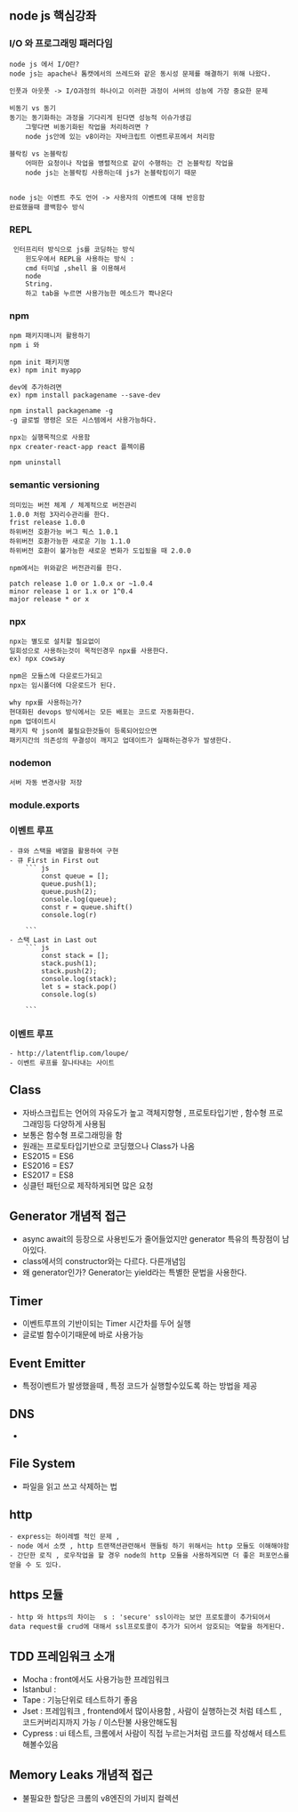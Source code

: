 ## node js 핵심강좌

 ### I/O 와 프로그래밍 패러다임
 	node js 에서 I/O란? 
 	node js는 apache나 톰캣에서의 쓰레드와 같은 동시성 문제를 해결하기 위해 나왔다.

 	인풋과 아웃풋 -> I/O과정의 하나이고 이러한 과정이 서버의 성능에 가장 중요한 문제

 	비동기 vs 동기 
 	동기는 동기화하는 과정을 기다리게 된다면 성능적 이슈가생김 
 		그렇다면 비동기화된 작업을 처리하려면 ?
 		node js안에 있는 v8이라는 자바크립트 이벤트루프에서 처리함
 	
 	블락킹 vs 논블락킹
 		어떠한 요청이나 작업을 병렬적으로 같이 수행하는 건 논블락킹 작업을
 		node js는 논블락킹 사용하는데 js가 논블락킹이기 때문
 	

 	node js는 이벤트 주도 언어 -> 사용자의 이벤트에 대해 반응함
 	완료했을때 콜백함수 방식 

 ### REPL
 	 인터프리터 방식으로 js를 코딩하는 방식
 		윈도우에서 REPL을 사용하는 방식 : 
 		cmd 터미널 ,shell 을 이용해서
 		node
 		String.
 		하고 tab을 누르면 사용가능한 메소드가 쫙나온다 
 	

 ### npm
 
 	npm 패키지매니저 활용하기
 	npm i 와 

 	npm init 패키지명
 	ex) npm init myapp

 	dev에 추가하려면 
 	ex) npm install packagename --save-dev

 	npm install packagename -g
 	-g 글로벌 명령은 모든 시스템에서 사용가능하다.

 	npx는 실행목적으로 사용함
 	npx creater-react-app react 플젝이름 

 	npm uninstall 

 ### semantic versioning

 	의미있는 버전 체계 / 체계적으로 버전관리
 	1.0.0 처럼 3자리수관리를 한다.
 	frist release 1.0.0
 	하위버전 호환가능 버그 픽스 1.0.1
	하위버전 호환가능한 새로운 기능 1.1.0 
	하위버전 호환이 불가능한 새로운 변화가 도입됬을 때 2.0.0

	npm에서는 위와같은 버전관리를 한다.

	patch release 1.0 or 1.0.x or ~1.0.4
	minor release 1 or 1.x or 1^0.4
	major release * or x

### npx 

	npx는 별도로 설치할 필요없이 
	일회성으로 사용하는것이 목적인경우 npx를 사용한다.
	ex) npx cowsay

	npm은 모듈스에 다운로드가되고
	npx는 임시폴더에 다운로드가 된다.

	why npx를 사용하는가?
	현대화된 devops 방식에서는 모든 배포는 코드로 자동화한다.
	npm 업데이트시 
	패키지 락 json에 불필요한것들이 등록되어있으면
	패키지간의 의존성의 무결성이 깨지고 업데이트가 실패하는경우가 발생한다.

### nodemon
	서버 자동 변경사항 저장

### module.exports

### 이벤트 루프
	- 큐와 스택을 배열을 활용하여 구현
	- 큐 First in First out
		``` js
			const queue = [];
			queue.push(1);
			queue.push(2);
			console.log(queue);
			const r = queue.shift()
			console.log(r)

		```
	- 스택 Last in Last out
		``` js
			const stack = [];
			stack.push(1);
			stack.push(2);
			console.log(stack);
			let s = stack.pop()
			console.log(s)

		```

### 이벤트 루프 
	- http://latentflip.com/loupe/
	- 이벤트 루프를 잘나타내는 사이트

## Class
 - 자바스크립트는 언어의 자유도가 높고 객체지향형 , 프로토타입기반 , 함수형 프로그래밍등 다양하게 사용됨 
 - 보통은 함수형 프로그래밍을 함 
 - 원래는 프로토타입기반으로 코딩했으나 Class가 나옴 
 - ES2015 = ES6
 - ES2016 = ES7
 - ES2017 = ES8 
 - 싱클턴 패턴으로 제작하게되면 많은 요청
 
 ## Generator 개념적 접근
 - async await의 등장으로 사용빈도가 줄어들었지만 generator 특유의 특장점이 남아있다.
 - class에서의 constructor와는 다르다. 다른개념임
 - 왜 generator인가? Generator는 yield라는 특별한 문법을 사용한다.

 ## Timer
 - 이벤트루프의 기반이되는 Timer 시간차를 두어 실행
 - 글로벌 함수이기때문에 바로 사용가능

 ## Event Emitter
  - 특정이벤트가 발생했을때 , 특정 코드가 실행할수있도록 하는 방법을 제공

 ## DNS
  -	

 ## File System
  - 파일을 읽고 쓰고 삭제하는 법 

## http
	- express는 하이레벨 적인 문제 ,
	- node 에서 소캣 , http 트랜잭션관련해서 핸들링 하기 위해서는 http 모듈도 이해해야함
	- 간단한 로직 , 로우작업을 할 경우 node의 http 모듈을 사용하게되면 더 좋은 퍼포먼스를 얻을 수 도 있다.

## https 모듈
	- http 와 https의 차이는  s : 'secure' ssl이라는 보안 프로토콜이 추가되어서 data request를 crud에 대해서 ssl프로토콜이 추가가 되어서 암호되는 역할을 하게된다. 

## TDD 프레임워크 소개
 - Mocha : front에서도 사용가능한 프레임워크 
 - Istanbul : 
 - Tape : 기능단위로 테스트하기 좋음 
 - Jset : 프레임워크 , frontend에서 많이사용함 , 사람이 실행하는것 처럼 테스트 , 코드커버리지까지 가능 / 이스탄불 사용안해도됨 
 - Cypress : ui 테스트, 크롬에서 사람이 직접 누르는거처럼 코드를 작성해서 테스트 해볼수있음

 ## Memory Leaks 개념적 접근
 - 불필요한 할당은 크롬의 v8엔진의 가비지 컬렉션